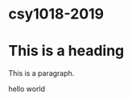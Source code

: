# csy1018-2019
<!DOCTYPE html>
<html>
<title>HTML Tutorial</title>
<body>

<h1>This is a heading</h1>
<p>This is a paragraph.</p>

</body>
</html>
<p>hello world</p>
